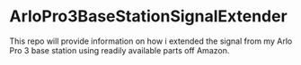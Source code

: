 # ArloPro3BaseStationSignalExtender
This repo will provide information on how i extended the signal from my Arlo Pro 3 base station using readily available parts off Amazon.
